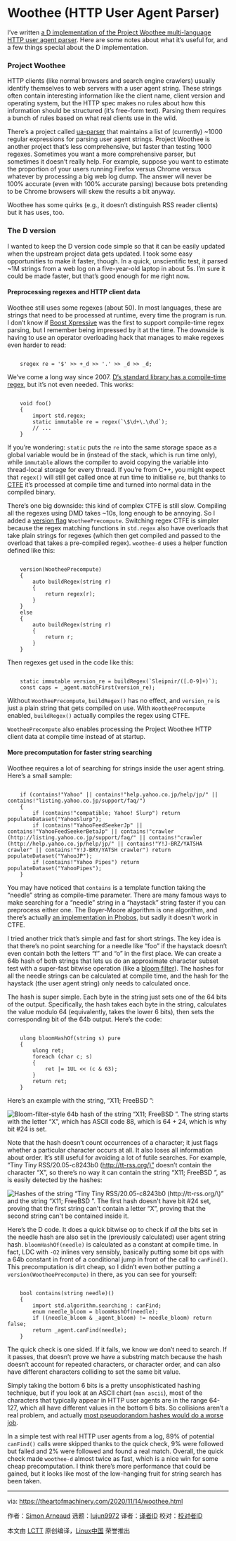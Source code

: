 [#]: subject: "Woothee (HTTP User Agent Parser)"
[#]: via: "https://theartofmachinery.com/2020/11/14/woothee.html"
[#]: author: "Simon Arneaud https://theartofmachinery.com"
[#]: collector: "lujun9972"
[#]: translator: " "
[#]: reviewer: " "
[#]: publisher: " "
[#]: url: " "

Woothee (HTTP User Agent Parser)
======

I’ve written [a D implementation of the Project Woothee multi-language HTTP user agent parser][1]. Here are some notes about what it’s useful for, and a few things special about the D implementation.

### Project Woothee

HTTP clients (like normal browsers and search engine crawlers) usually identify themselves to web servers with a user agent string. These strings often contain interesting information like the client name, client version and operating system, but the HTTP spec makes no rules about how this information should be structured (it’s free-form text). Parsing them requires a bunch of rules based on what real clients use in the wild.

There’s a project called [ua-parser][2] that maintains a list of (currently) ~1000 regular expressions for parsing user agent strings. Project Woothee is another project that’s less comprehensive, but faster than testing 1000 regexes. Sometimes you want a more comprehensive parser, but sometimes it doesn’t really help. For example, suppose you want to estimate the proportion of your users running Firefox versus Chrome versus whatever by processing a big web log dump. The answer will never be 100% accurate (even with 100% accurate parsing) because bots pretending to be Chrome browsers will skew the results a bit anyway.

Woothee has some quirks (e.g., it doesn’t distinguish RSS reader clients) but it has uses, too.

### The D version

I wanted to keep the D version code simple so that it can be easily updated when the upstream project data gets updated. I took some easy opportunities to make it faster, though. In a quick, unscientific test, it parsed ~1M strings from a web log on a five-year-old laptop in about 5s. I’m sure it could be made faster, but that’s good enough for me right now.

#### Preprocessing regexes and HTTP client data

Woothee still uses some regexes (about 50). In most languages, these are strings that need to be processed at runtime, every time the program is run. I don’t know if [Boost Xpressive][3] was the first to support compile-time regex parsing, but I remember being impressed by it at the time. The downside is having to use an operator overloading hack that manages to make regexes even harder to read:

```

    sregex re = '$' >> +_d >> '.' >> _d >> _d;

```

We’ve come a long way since 2007. [D’s standard library has a compile-time regex][4], but it’s not even needed. This works:

```

    void foo()
    {
        import std.regex;
        static immutable re = regex(`\$\d+\.\d\d`);
        // ...
    }

```

If you’re wondering: `static` puts the `re` into the same storage space as a global variable would be in (instead of the stack, which is run time only), while `immutable` allows the compiler to avoid copying the variable into thread-local storage for every thread. If you’re from C++, you might expect that `regex()` will still get called once at run time to initialise `re`, but thanks to [CTFE][5] it’s processed at compile time and turned into normal data in the compiled binary.

There’s one big downside: this kind of complex CTFE is still slow. Compiling all the regexes using DMD takes ~10s, long enough to be annoying. So I added a [version flag][6] `WootheePrecompute`. Switching regex CTFE is simpler because the regex matching functions in `std.regex` also have overloads that take plain strings for regexes (which then get compiled and passed to the overload that takes a pre-compiled regex). `woothee-d` uses a helper function defined like this:

```

    version(WootheePrecompute)
    {
        auto buildRegex(string r)
        {
            return regex(r);
        }
    }
    else
    {
        auto buildRegex(string r)
        {
            return r;
        }
    }

```

Then regexes get used in the code like this:

```

    static immutable version_re = buildRegex(`Sleipnir/([.0-9]+)`);
    const caps = _agent.matchFirst(version_re);

```

Without `WootheePrecompute`, `buildRegex()` has no effect, and `version_re` is just a plain string that gets compiled on use. With `WootheePrecompute` enabled, `buildRegex()` actually compiles the regex using CTFE.

`WootheePrecompute` also enables processing the Project Woothee HTTP client data at compile time instead of at startup.

#### More precomputation for faster string searching

Woothee requires a lot of searching for strings inside the user agent string. Here’s a small sample:

```

    if (contains!"Yahoo" || contains!"help.yahoo.co.jp/help/jp/" || contains!"listing.yahoo.co.jp/support/faq/")
    {
        if (contains!"compatible; Yahoo! Slurp") return populateDataset("YahooSlurp");
        if (contains!"YahooFeedSeekerJp" || contains!"YahooFeedSeekerBetaJp" || contains!"crawler (http://listing.yahoo.co.jp/support/faq/" || contains!"crawler (http://help.yahoo.co.jp/help/jp/" || contains!"Y!J-BRZ/YATSHA crawler" || contains!"Y!J-BRY/YATSH crawler") return populateDataset("YahooJP");
        if (contains!"Yahoo Pipes") return populateDataset("YahooPipes");
    }

```

You may have noticed that `contains` is a template function taking the “needle” string as compile-time parameter. There are many famous ways to make searching for a “needle” string in a “haystack” string faster if you can preprocess either one. The Boyer-Moore algorithm is one algorithm, and there’s actually [an implementation in Phobos][7], but sadly it doesn’t work in CTFE.

I tried another trick that’s simple and fast for short strings. The key idea is that there’s no point searching for a needle like “foo” if the haystack doesn’t even contain both the letters “f” and “o” in the first place. We can create a 64b hash of both strings that lets us do an approximate character subset test with a super-fast bitwise operation (like a [bloom filter][8]). The hashes for all the needle strings can be calculated at compile time, and the hash for the haystack (the user agent string) only needs to calculated once.

The hash is super simple. Each byte in the string just sets one of the 64 bits of the output. Specifically, the hash takes each byte in the string, calculates the value modulo 64 (equivalently, takes the lower 6 bits), then sets the corresponding bit of the 64b output. Here’s the code:

```

    ulong bloomHashOf(string s) pure
    {
        ulong ret;
        foreach (char c; s)
        {
            ret |= 1UL << (c & 63);
        }
        return ret;
    }

```

Here’s an example with the string, “X11; FreeBSD ”:

![Bloom-filter-style 64b hash of the string “X11; FreeBSD ”. The string starts with the letter “X”, which has ASCII code 88, which is 64 + 24, which is why bit #24 is set.][9]

Note that the hash doesn’t count occurrences of a character; it just flags whether a particular character occurs at all. It also loses all information about order. It’s still useful for avoiding a lot of futile searches. For example, “Tiny Tiny RSS/20.05-c8243b0 (<http://tt-rss.org/)”> doesn’t contain the character “X”, so there’s no way it can contain the string “X11; FreeBSD ”, as is easily detected by the hashes:

![Hashes of the string “Tiny Tiny RSS/20.05-c8243b0 \(http://tt-rss.org/\)” and the string “X11; FreeBSD ”. The first hash doesn't have bit #24 set, proving that the first string can't contain a letter “X”, proving that the second string can't be contained inside it.][10]

Here’s the D code. It does a quick bitwise op to check if _all_ the bits set in the needle hash are also set in the (previously calculated) user agent string hash. `bloomHashOf(needle)` is calculated as a constant at compile time. In fact, LDC with `-O2` inlines very sensibly, basically putting some bit ops with a 64b constant in front of a conditional jump in front of the call to `canFind()`. This precomputation is dirt cheap, so I didn’t even bother putting a `version(WootheePrecompute)` in there, as you can see for yourself:

```

    bool contains(string needle)()
    {
        import std.algorithm.searching : canFind;
        enum needle_bloom = bloomHashOf(needle);
        if ((needle_bloom & _agent_bloom) != needle_bloom) return false;
        return _agent.canFind(needle);
    }

```

The quick check is one sided. If it fails, we know we don’t need to search. If it passes, that doesn’t prove we have a substring match because the hash doesn’t account for repeated characters, or character order, and can also have different characters colliding to set the same bit value.

Simply taking the bottom 6 bits is a pretty unsophisticated hashing technique, but if you look at an ASCII chart (`man ascii`), most of the characters that typically appear in HTTP user agents are in the range 64-127, which all have different values in the bottom 6 bits. So collisions aren’t a real problem, and actually [most pseuodorandom hashes would do a worse job][11].

In a simple test with real HTTP user agents from a log, 89% of potential `canFind()` calls were skipped thanks to the quick check, 9% were followed but failed and 2% were followed and found a real match. Overall, the quick check made `woothee-d` almost twice as fast, which is a nice win for some cheap precomputation. I think there’s more performance that could be gained, but it looks like most of the low-hanging fruit for string search has been taken.

--------------------------------------------------------------------------------

via: https://theartofmachinery.com/2020/11/14/woothee.html

作者：[Simon Arneaud][a]
选题：[lujun9972][b]
译者：[译者ID](https://github.com/译者ID)
校对：[校对者ID](https://github.com/校对者ID)

本文由 [LCTT](https://github.com/LCTT/TranslateProject) 原创编译，[Linux中国](https://linux.cn/) 荣誉推出

[a]: https://theartofmachinery.com
[b]: https://github.com/lujun9972
[1]: https://gitlab.com/sarneaud/woothee-d
[2]: https://github.com/ua-parser
[3]: https://www.boost.org/doc/libs/1_74_0/doc/html/xpressive/user_s_guide.html#boost_xpressive.user_s_guide.creating_a_regex_object.static_regexes
[4]: https://dlang.org/phobos/std_regex.html#ctRegex
[5]: https://tour.dlang.org/tour/en/gems/compile-time-function-evaluation-ctfe
[6]: https://dlang.org/spec/version.html
[7]: https://dlang.org/phobos/std_algorithm_searching.html#boyerMooreFinder
[8]: https://en.wikipedia.org/wiki/Bloom_filter
[9]: https://theartofmachinery.com/images/woothee/bloom.svg
[10]: https://theartofmachinery.com/images/woothee/bloom_mismatch.svg
[11]: https://theartofmachinery.com/2020/01/27/systems_programming_probability.html

